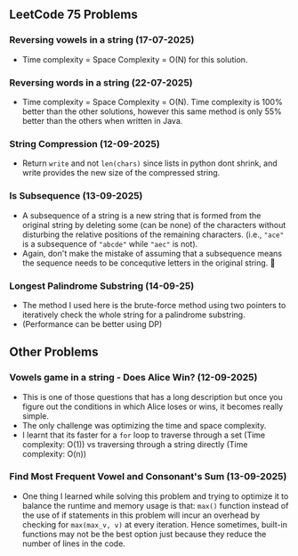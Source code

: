 ## LeetCode 75 Problems

### Reversing vowels in a string (17-07-2025)

- Time complexity = Space Complexity = O(N) for this solution.

### Reversing words in a string (22-07-2025)

- Time complexity = Space Complexity = O(N). Time complexity is 100% better than the other solutions, however this same method is only 55% better than the others when written in Java.

### String Compression (12-09-2025)

- Return `write` and not `len(chars)` since lists in python dont shrink, and write provides the new size of the compressed string.

### Is Subsequence (13-09-2025)

- A subsequence of a string is a new string that is formed from the original string by deleting some (can be none) of the characters without disturbing the relative positions of the remaining characters. 
(i.e., `"ace" `is a subsequence of `"abcde"` while `"aec"` is not).
- Again, don't make the mistake of assuming that a subsequence means the sequence needs to be concequtive letters in the original string. 🤦

### Longest Palindrome Substring (14-09-25)

- The method I used here is the brute-force method using two pointers to iteratively check the whole string for a palindrome substring. 
- (Performance can be better using DP)


## Other Problems

### Vowels game in a string - Does Alice Win? (12-09-2025)

- This is one of those questions that has a long description but once you figure out the conditions in which Alice loses or wins, it becomes really simple. 
- The only challenge was optimizing the time and space complexity.
- I learnt that its faster for a `for` loop to traverse through a set (Time complexity: O(1)) vs traversing through a string directly (Time complexity: O(n))

### Find Most Frequent Vowel and Consonant's Sum (13-09-2025)

- One thing I learned while solving this problem and trying to optimize it to balance the runtime and memory usage is that: `max()` function instead of the use of if statements in this problem will incur an overhead by checking for `max(max_v, v)` at every iteration. Hence sometimes, built-in functions may not be the best option just because they reduce the number of lines in the code. 

